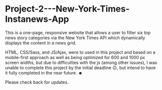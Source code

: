 # Project-2---New-York-Times-Instanews-App

This is a one-page, responsive website that allows a user to filter six top news story categories via the New York Times API which dynamically displays the content in a news grid.

HTML, CSS/Sass, and JS/Ajax, were to used in this project and based on a mobile-first approach as well as being optimized for 600 and 1000 px screen widths, but due to difficulties with the js (among other issues), I was unable to complete this project by the initial deadline ☹, but intend to have it fully completed in the near future.  ☻

Please check back for updates.

